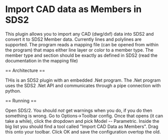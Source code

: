 # Import CAD data as Members in SDS2

This plugin allows you to import any CAD (dwg/dxf) data into SDS2 and convert it to SDS2 Member data. 
Currently lines and polylines are supported.
The program reads a mapping file (can be opened from within the program) that maps either line layer or color to a member type.
The member type and section should be exactly as defined in SDS2 (read the documentation in the mapping file)

 == Architecture ==
 
 THis is an SDS2 plugin with an embedded .Net program.  The .Net program uses the SDS2 .Net API and communicates through a pipe connection with python.

 == Running ==

 Open SDS/2.  You should *not* get warnings when you do, if you do then something is wrong.  Go to Options->Toolbar config.
 Once that opens (it can take a while), click the dropdown and pick Model -- Parametric.  Inside the big list you should
 find a tool called "Import CAD Data as Members".  Drag this onto your toolbar.
 Click OK and save the configuration overtop the old. 
